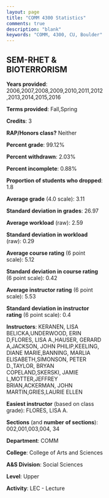 ```yaml
---
layout: page
title: "COMM 4300 Statistics"
comments: true
description: "blank"
keywords: "COMM, 4300, CU, Boulder"
--- 
```

<head>
<script src="https://ajax.googleapis.com/ajax/libs/jquery/2.1.3/jquery.min.js"></script>
<script src="https://dl.dropboxusercontent.com/s/pc42nxpaw1ea4o9/highcharts.js?dl=0"></script>
<!-- <script src="../assets/js/highcharts.js"></script> -->
<style type="text/css">@font-face {
	font-family: "Bebas Neue";
	src: url(https://www.filehosting.org/file/details/544349/BebasNeue%20Regular.otf) format("opentype");
	}
	h1.Bebas { 
		font-family: "Bebas Neue", Verdana, Tahoma;
	}
</style>
</head>
<body>
	<div id="container" style="float: right; width: 45%; height: 88%; margin-left: 2.5%; margin-right: 2.5%;"></div>
	<script language="JavaScript">
		$(document).ready(function() {
		var chart = {type: 'column'};
		var title = {text: 'Grade Distribution'};
		var xAxis = {categories: ['A','B','C','D','F'],crosshair: true};
		var yAxis = {min: 0,title: {text: 'Percentage'}};
		var tooltip = {headerFormat: '<center><b><span style="font-size:20px">{point.key}</span></b></center>',
		               pointFormat: '<td style="padding:0"><b>{point.y:.1f}%</b></td>',
		               footerFormat: '</table>',shared: true,useHTML: true};
		var plotOptions = {column: {pointPadding: 0.0,borderWidth: 0}};  
		var credits = {enabled: false};var series= [{name: 'Percent',data: [31.9,50.69,14.79,1.39,1.23,]}];
		var json = {};
		json.chart = chart;
		json.title = title;
		json.tooltip = tooltip;
		json.xAxis = xAxis;
		json.yAxis = yAxis;  
		json.series = series;
		json.plotOptions = plotOptions;  
		json.credits = credits;
		$('#container').highcharts(json);
	});
	</script>
</body>
			   
## SEM-RHET & BIOTERRORISM

**Years provided**: 2006,2007,2008,2009,2010,2011,2012,2013,2014,2015,2016

**Terms provided**: Fall,Spring

**Credits**: 3

**RAP/Honors class?** Neither

**Percent grade**: 99.12%

**Percent withdrawn**: 2.03%

**Percent incomplete**: 0.88%

**Proportion of students who dropped**: 1.8

**Average grade** (4.0 scale): 3.11

**Standard deviation in grades**: 26.97

**Average workload** (raw): 2.59

**Standard deviation in workload** (raw): 0.29

**Average course rating** (6 point scale): 5.12

**Standard deviation in course rating** (6 point scale): 0.42

**Average instructor rating** (6 point scale): 5.53

**Standard deviation in instructor rating** (6 point scale): 0.4

**Instructors**: KERANEN, LISA BELICKA,UNDERWOOD, ERIN D,FLORES, LISA A.,HAUSER, GERARD A,JACKSON, JOHN PHILIP,KEELING, DIANE MARIE,BANNING, MARLIA ELISABETH,SIMONSON, PETER D.,TAYLOR, BRYAN COPELAND,SKERSKI, JAMIE L,MOTTER,JEFFREY BRIAN,ACKERMAN, JOHN MARTIN,GRIES,LAURIE ELLEN

**Easiest instructor** (based on class grade): FLORES, LISA A.

**Sections** (and **number of sections**): 002,001,003,004, 34

**Department**: COMM

**College**: College of Arts and Sciences

**A&S Division**: Social Sciences

**Level**: Upper

**Activity**: LEC - Lecture